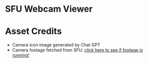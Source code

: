 # SFU Webcam Viewer

# Asset Credits

- Camera icon image generated by Chat GPT
- Camera footage fetched from SFU: [click here to see if footage is running!](https://www.sfu.ca/information-systems/services/webcam/live-burnaby-campus-webcams.html)
